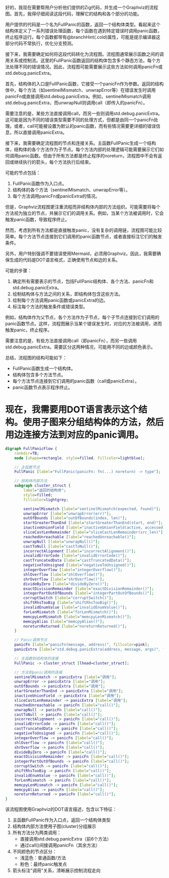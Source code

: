 好的，我现在需要帮用户分析他们提供的Zig代码，并生成一个Graphviz的流程图。首先，我得仔细阅读这段代码，理解它的结构和各个部分的功能。

用户提供的代码是一个名为FullPanic的函数，返回一个结构体类型。看起来这个结构体定义了一系列错误处理函数，每个函数在遇到特定错误时调用panic函数，终止程序运行。每个函数都带有@branchHint(.cold)属性，可能是提示编译器这部分代码不常执行，优化分支预测。

接下来，我需要确定如何将这段代码转化为流程图。流程图通常展示函数之间的调用关系或控制流。这里的FullPanic函数返回的结构体包含多个静态方法，每个方法处理不同的错误情况。因此，流程图可能需要展示这些方法如何调用panicFn或std.debug.panicExtra。

首先，结构体的入口是FullPanic函数，它接受一个panicFn作为参数。返回的结构体中，每个方法（如sentinelMismatch、unwrapError等）在错误发生时调用panicFn或直接调用std.debug.panicExtra。例如，sentinelMismatch调用std.debug.panicExtra，而unwrapNull则调用call（即传入的panicFn）。

需要注意的是，某些方法直接调用call，而另一些则调用std.debug.panicExtra。这可能是因为不同的错误类型需要不同的处理方式，但都是由同一个panicFn处理。或者，call可能被设置为默认的panic函数，而有些情况需要更详细的错误信息，所以直接调用panicExtra。

接下来，我需要确定流程图的节点和连接关系。主函数FullPanic生成一个结构体，结构体的各个方法作为子节点。每个方法内部的处理逻辑可能需要展示它们如何调用panic函数。但由于所有方法都是终止程序的noreturn，流程图中不会有返回或继续执行的箭头，每个方法执行后结束。

可能的节点包括：

1. FullPanic函数作为入口点。
2. 结构体的各个方法（sentinelMismatch、unwrapError等）。
3. 每个方法调用panicFn或panicExtra的情况。

但是，Graphviz流程图更注重流程而非结构体内部的方法组织。可能需要将每个方法视为独立的节点，并展示它们的调用关系。例如，当某个方法被调用时，它会触发panic函数，导致程序终止。

然而，考虑到所有方法都是直接触发panic，没有复杂的调用链，流程图可能比较简单。每个方法节点连接到它们调用的panic函数节点，或者直接标注它们的触发条件。

另外，用户特别强调不要错误使用Mermaid，必须用Graphviz。因此，我需要确保生成的代码是DOT语言格式，正确使用节点和边的关系。

可能的步骤：

1. 确定所有需要表示的节点，包括FullPanic结构体、各个方法、panicFn和std.debug.panicExtra。
2. 绘制结构体与方法之间的关系，即结构体包含这些方法。
3. 绘制每个方法调用panic函数或panicExtra的边。
4. 标注每个方法的触发条件或错误类型。

例如，结构体作为父节点，各个方法作为子节点，每个子节点连接到它们调用的panic函数节点。这样，流程图展示当某个错误发生时，对应的方法被调用，进而触发panic，终止程序。

需要注意的是，有些方法直接调用call（即panicFn），而另一些调用std.debug.panicExtra。需要区分这两种情况，可能用不同的边或颜色表示。

总结，流程图的结构可能如下：

- FullPanic函数生成一个结构体。
- 结构体包含多个方法节点。
- 每个方法节点连接到它们调用的panic函数（call或panicExtra）。
- panic函数节点表示程序终止。

现在，我需要用DOT语言表示这个结构。使用子图来分组结构体的方法，然后用边连接方法到对应的panic调用。
================================================
```dot
digraph FullPanicFlow {
    rankdir=TB;
    node [shape=rectangle, style=filled, fillcolor=lightblue];

    // 主函数节点
    FullPanic [label="FullPanic(panicFn: fn(...) noreturn) -> type"];

    // 结构体内部方法
    subgraph cluster_struct {
        label="返回的结构体";
        style=filled;
        fillcolor=lightgrey;

        sentinelMismatch [label="sentinelMismatch(expected, found)"];
        unwrapError [label="unwrapError(err)"];
        outOfBounds [label="outOfBounds(index, len)"];
        startGreaterThanEnd [label="startGreaterThanEnd(start, end)"];
        inactiveUnionField [label="inactiveUnionField(active, accessed)"];
        sliceCastLenRemainder [label="sliceCastLenRemainder(src_len)"];
        reachedUnreachable [label="reachedUnreachable()"];
        unwrapNull [label="unwrapNull()"];
        castToNull [label="castToNull()"];
        incorrectAlignment [label="incorrectAlignment()"];
        invalidErrorCode [label="invalidErrorCode()"];
        castTruncatedData [label="castTruncatedData()"];
        negativeToUnsigned [label="negativeToUnsigned()"];
        integerOverflow [label="integerOverflow()"];
        shlOverflow [label="shlOverflow()"];
        shrOverflow [label="shrOverflow()"];
        divideByZero [label="divideByZero()"];
        exactDivisionRemainder [label="exactDivisionRemainder()"];
        integerPartOutOfBounds [label="integerPartOutOfBounds()"];
        corruptSwitch [label="corruptSwitch()"];
        shiftRhsTooBig [label="shiftRhsTooBig()"];
        invalidEnumValue [label="invalidEnumValue()"];
        forLenMismatch [label="forLenMismatch()"];
        memcpyLenMismatch [label="memcpyLenMismatch()"];
        memcpyAlias [label="memcpyAlias()"];
        noreturnReturned [label="noreturnReturned()"];
    }

    // Panic调用节点
    panicFn [label="panicFn(message, address)", fillcolor=pink];
    panicExtra [label="std.debug.panicExtra(address, message, args)", fillcolor=pink];

    // 主函数到结构体的连接
    FullPanic -> cluster_struct [lhead=cluster_struct];

    // 方法到panic调用的连接
    sentinelMismatch -> panicExtra [label="调用"];
    unwrapError -> panicExtra [label="调用"];
    outOfBounds -> panicExtra [label="调用"];
    startGreaterThanEnd -> panicExtra [label="调用"];
    inactiveUnionField -> panicExtra [label="调用"];
    sliceCastLenRemainder -> panicExtra [label="调用"];
    reachedUnreachable -> panicFn [label="call()"];
    unwrapNull -> panicFn [label="call()"];
    castToNull -> panicFn [label="call()"];
    incorrectAlignment -> panicFn [label="call()"];
    invalidErrorCode -> panicFn [label="call()"];
    castTruncatedData -> panicFn [label="call()"];
    negativeToUnsigned -> panicFn [label="call()"];
    integerOverflow -> panicFn [label="call()"];
    shlOverflow -> panicFn [label="call()"];
    shrOverflow -> panicFn [label="call()"];
    divideByZero -> panicFn [label="call()"];
    exactDivisionRemainder -> panicFn [label="call()"];
    integerPartOutOfBounds -> panicFn [label="call()"];
    corruptSwitch -> panicFn [label="call()"];
    shiftRhsTooBig -> panicFn [label="call()"];
    invalidEnumValue -> panicFn [label="call()"];
    forLenMismatch -> panicFn [label="call()"];
    memcpyLenMismatch -> panicFn [label="call()"];
    memcpyAlias -> panicFn [label="call()"];
    noreturnReturned -> panicFn [label="call()"];
}
```

该流程图使用Graphviz的DOT语言描述，包含以下特征：

1. 主函数FullPanic作为入口点，返回一个结构体类型
2. 结构体内部方法使用子图(cluster)分组展示
3. 所有方法分为两类调用：
   - 直接调用std.debug.panicExtra（前6个方法）
   - 通过call()间接调用panicFn（其余方法）
4. 不同颜色的节点区分：
   - 浅蓝色：普通函数/方法
   - 粉色：最终panic触发点
5. 箭头标注"调用"关系，清晰展示控制流程走向